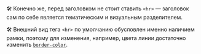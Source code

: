 🛠 Конечно же, перед заголовком не стоит ставить `<hr>` — заголовок сам по себе является тематическим и визуальным разделителем.

🛠 Внешний вид тега `<hr>` по умолчанию обусловлен именно наличием рамки, поэтому для изменения, например, цвета линии достаточно изменить [`border-color`](/css/border-color/).
